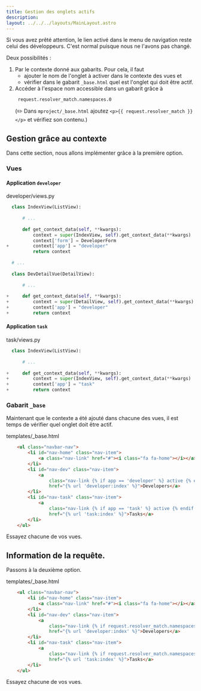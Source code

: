 ```yaml
---
title: Gestion des onglets actifs
description:
layout: ../../../layouts/MainLayout.astro
---
```


Si vous avez prêté attention, le lien activé dans le menu de navigation reste celui des développeurs. C'est normal puisque nous ne l'avons pas changé.

Deux possibilités :

1. Par le contexte donné aux gabarits. Pour cela, il faut
   * ajouter le nom de l'onglet à activer dans le contexte des vues et
   * vérifier dans le gabarit `_base.html` quel est l'onglet qui doit être actif.
1. Accéder à l'espace nom accessible dans un gabarit grâce à 
   ```
    request.resolver_match.namespaces.0
   ```
   (✏️ Dans `mproject/_base.html` ajoutez `<p>{{ request.resolver_match }}</p>` et vérifiez son contenu.)

## Gestion grâce au contexte

Dans cette section, nous allons implémenter grâce à la première option.

### Vues

#### Application `developer`

<div class="path">developer/views.py</div>

``` python
  class IndexView(ListView): 
  
      # ...
  
      def get_context_data(self, **kwargs):
          context = super(IndexView, self).get_context_data(**kwargs)
          context['form'] = DeveloperForm      
+         context['app'] = "developer"
          return context 
  
  # ...
  
  class DevDetailVue(DetailView):
      
      # ...
  
+     def get_context_data(self, **kwargs): 
+         context = super(DetailView, self).get_context_data(**kwargs)
+         context['app'] = "developer"
+         return context 
```

#### Application `task`

<div class="path">task/views.py</div>

``` python
  class IndexView(ListView):
  
      # ...
  
+     def get_context_data(self, **kwargs): 
+         context = super(IndexView, self).get_context_data(**kwargs)
+         context['app'] = "task"
+         return context 
```

### Gabarit `_base`

Maintenant que le contexte a été ajouté dans chacune des vues, il est temps de vérifier quel onglet doit être actif.

<div class="path">templates/_base.html</div>

``` html
    <ul class="navbar-nav">
        <li id="nav-home" class="nav-item">
            <a class="nav-link" href="#"><i class="fa fa-home"></i></a>
        </li>
        <li id="nav-dev" class="nav-item">
            <a                                                                      👈 update
                class="nav-link {% if app == 'developer' %} active {% endif %}"     👈 update
                href="{% url 'developer:index' %}">Developers</a>                   👈 update
        </li>
        <li id="nav-task" class="nav-item">
            <a                                                                      👈 update
                class="nav-link {% if app == 'task' %} active {% endif %}"          👈 update
                href="{% url 'task:index' %}">Tasks</a>                             👈 update
        </li>
    </ul>
```

Essayez chacune de vos vues.

## Information de la requête.

Passons à la deuxième option.

<div class="path">templates/_base.html</div>

``` html
    <ul class="navbar-nav">
        <li id="nav-home" class="nav-item">
            <a class="nav-link" href="#"><i class="fa fa-home"></i></a>
        </li>
        <li id="nav-dev" class="nav-item">
            <a                                                                                                      👈 update
                class="nav-link {% if request.resolver_match.namespaces.0 == 'developers' %} active {% endif %}"    👈 update
                href="{% url 'developer:index' %}">Developers</a>                                                   👈 update
        </li>
        <li id="nav-task" class="nav-item">
            <a                                                                                                      👈 update
                class="nav-link {% if request.resolver_match.namespaces.0 == 'tasks' %} active {% endif %}"         👈 update
                href="{% url 'task:index' %}">Tasks</a>                                                             👈 update
        </li>
    </ul>
```

Essayez chacune de vos vues.